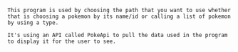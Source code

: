 
	This program is used by choosing the path that you want to use whether that is choosing a pokemon by its name/id or calling a list of pokemon by using a type.
	
	It's using an API called PokeApi to pull the data used in the program to display it for the user to see.